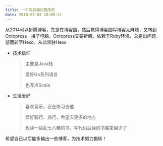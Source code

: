 ```yaml
---
title: 一个写后端的程序员
date: 2018-04-03 18:08:11
---
```

从2014可以折腾博客，先是在博客园，然后觉得博客园写博客太麻烦，又转到Octopress，换了电脑，Octopress又要折腾，依赖于Ruby环境，总是出问题，怒而转至Hexo。从此常驻Hexo

* 技术信仰
	> 主要是Java栈
	> 
	> 爱好Go系列语言
	> 
	> 也写点Scala
  
* 生活爱好
	> 喜欢音乐，正在练习吉他
	>
	> 爱好骑行、旅行，希望去更多的地方
	>
	> 也读一些乱七八糟的书，写代码后读的书越来越少了

希望自己以后能多输出一些博客，为技术努力搬砖！